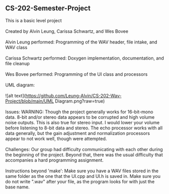 ## CS-202-Semester-Project
This is a basic level project <br /> <br /> 
Created by Alvin Leung, Carissa Schwartz, and Wes Bovee <br /> <br /> 
    Alvin Leung performed: Programming of the WAV header, file intake, and WAV class <br /> <br /> 
    Carissa Schwartz performed: Doxygen implementation, documentation, and file cleanup <br /> <br /> 
    Wes Bovee performed: Programming of the UI class and processors <br />  <br /> 
UML diagram: <br /> <br />
![alt text](https://github.com/Leung-Alvin/CS-202-Wav-Project/blob/main/UML Diagram.png?raw=true) <br /> <br /> 
Issues: WARNING: Though the project generally works for 16-bit-mono data. 8-bit and/or stereo data appears to be corrupted and high volume noise outputs. This is also true for stereo input. I would lower your volume before listening to 8-bit data and stereo. The echo processor works with all data generally, but the gain adjustment and normalization processors appear to not work well, though were attempted. <br />  <br /> 
Challenges: Our group had difficulty communicating with each other during the beginning of the project. Beyond that, there was the usual difficulty that accompanies a hard programming assignment.  <br /> <br /> 
Instructions beyond 'make': Make sure you have a WAV files stored in the same folder as the one that the UI.cpp and UI.h is saved in. Make sure you do not write ".wav" after your file, as the program looks for with just the base name. <br />  <br /> 
